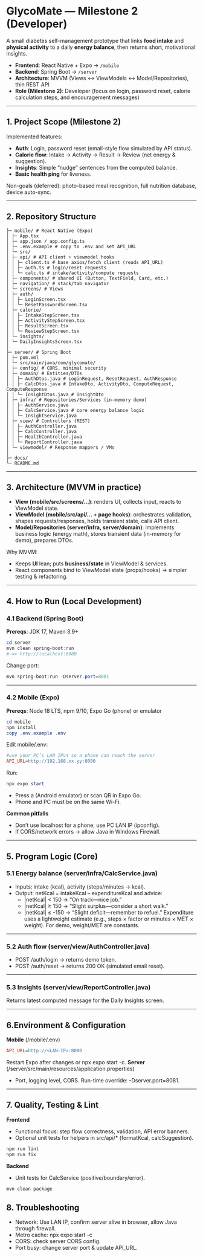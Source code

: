 # GlycoMate — Milestone 2 (Developer)

A small diabetes self-management prototype that links **food intake** and **physical activity** to a daily **energy balance**, then returns short, motivational insights.

- **Frontend**: React Native + Expo → `/mobile`
- **Backend**: Spring Boot → `/server`
- **Architecture**: MVVM (Views ↔ ViewModels ↔ Model/Repositories), thin REST API
- **Role (Milestone 2)**: Developer (focus on login, password reset, calorie calculation steps, and encouragement messages)

---

## 1. Project Scope (Milestone 2)

Implemented features:
- **Auth**: Login, password reset (email-style flow simulated by API status).
- **Calorie flow**: Intake → Activity → Result → Review (net energy & suggestion).
- **Insights**: Simple “nudge” sentences from the computed balance.
- **Basic health ping** for liveness.

Non-goals (deferred): photo-based meal recognition, full nutrition database, device auto-sync.

---

## 2. Repository Structure
```
├─ mobile/ # React Native (Expo)
│ ├─ App.tsx
│ ├─ app.json / app.config.ts
│ ├─ .env.example # copy to .env and set API_URL
│ └─ src/
│ ├─ api/ # API client + viewmodel hooks
│ │ ├─ client.ts # base axios/fetch client (reads API_URL)
│ │ ├─ auth.ts # login/reset requests
│ │ └─ calc.ts # intake/activity/compute requests
│ ├─ components/ # shared UI (Button, TextField, Card, etc.)
│ ├─ navigation/ # stack/tab navigator
│ └─ screens/ # Views
│ ├─ auth/
│ │ ├─ LoginScreen.tsx
│ │ └─ ResetPasswordScreen.tsx
│ ├─ calorie/
│ │ ├─ IntakeStepScreen.tsx
│ │ ├─ ActivityStepScreen.tsx
│ │ ├─ ResultScreen.tsx
│ │ └─ ReviewStepScreen.tsx
│ └─ insights/
│ └─ DailyInsightsScreen.tsx
│
├─ server/ # Spring Boot
│ ├─ pom.xml
│ └─ src/main/java/com/glycomate/
│ ├─ config/ # CORS, minimal security
│ ├─ domain/ # Entities/DTOs
│ │ ├─ AuthDtos.java # LoginRequest, ResetRequest, AuthResponse
│ │ ├─ CalcDtos.java # IntakeDto, ActivityDto, ComputeRequest, ComputeResponse
│ │ └─ InsightDtos.java # InsightDto
│ ├─ infra/ # Repositories/Services (in-memory demo)
│ │ ├─ AuthService.java
│ │ ├─ CalcService.java # core energy balance logic
│ │ └─ InsightService.java
│ ├─ view/ # Controllers (REST)
│ │ ├─ AuthController.java
│ │ ├─ CalcController.java
│ │ ├─ HealthController.java
│ │ └─ ReportController.java
│ └─ viewmodel/ # Response mappers / VMs
│
├─ docs/
└─ README.md
```
---

## 3. Architecture (MVVM in practice)

- **View (mobile/src/screens/…)**: renders UI, collects input, reacts to ViewModel state.  
- **ViewModel (mobile/src/api/… + page hooks)**: orchestrates validation, shapes requests/responses, holds transient state, calls API client.  
- **Model/Repositories (server/infra, server/domain)**: implements business logic (energy math), stores transient data (in-memory for demo), prepares DTOs.

Why MVVM:
- Keeps **UI** lean; puts **business/state** in ViewModel & services.
- React components bind to ViewModel state (props/hooks) → simpler testing & refactoring.

---

## 4. How to Run (Local Development)

### 4.1 Backend (Spring Boot)
**Prereqs**: JDK 17, Maven 3.9+
```powershell
cd server
mvn clean spring-boot:run
# => http://localhost:8080
```
Change port:
```powershell
mvn spring-boot:run -Dserver.port=8081
```
---
### 4.2 Mobile (Expo)

**Prereqs**: Node 18 LTS, npm 9/10, Expo Go (phone) or emulator
```powershell
cd mobile
npm install
copy .env.example .env
```
Edit mobile/.env:
```ini
#use your PC’s LAN IPv4 so a phone can reach the server
API_URL=http://192.168.xx.yy:8080
```
Run:
```powershell
npx expo start
```
- Press a (Android emulator) or scan QR in Expo Go.
- Phone and PC must be on the same Wi-Fi.

**Common pitfalls**
- Don’t use localhost for a phone; use PC LAN IP (ipconfig).
- If CORS/network errors → allow Java in Windows Firewall.

---

## 5. Program Logic (Core)
### 5.1 Energy balance (server/infra/CalcService.java)
- Inputs: intake (kcal), activity (steps/minutes → kcal).
- Output: netKcal = intakeKcal – expenditureKcal and advice:
  - |netKcal| < 150 → “On track—nice job.”
  - |netKcal| ≥ 150 → “Slight surplus—consider a short walk.”
  - |netKcal| ≤ -150 → “Slight deficit—remember to refuel.”
Expenditure uses a lightweight estimate (e.g., steps × factor or minutes × MET × weight).
 For demo, weight/MET are constants.
---
### 5.2 Auth flow (server/view/AuthController.java)
- POST /auth/login → returns demo token.
- POST /auth/reset → returns 200 OK (simulated email reset).

---

### 5.3 Insights (server/view/ReportController.java)
Returns latest computed message for the Daily Insights screen.

---

## 6.Environment & Configuration
**Mobile** (/mobile/.env)
```ini
API_URL=http://<LAN-IP>:8080
```

Restart Expo after changes or npx expo start -c.
**Server** (/server/src/main/resources/application.properties)
- Port, logging level, CORS.
Run-time override: -Dserver.port=8081.

---

## 7. Quality, Testing & Lint
**Frontend**
- Functional focus: step flow correctness, validation, API error banners.
- Optional unit tests for helpers in src/api/* (formatKcal, calcSuggestion).
```bash
npm run lint
npm run fix
```
**Backend**
- Unit tests for CalcService (positive/boundary/error).
```bash
mvn clean package
```

## 8. Troubleshooting
- Network: Use LAN IP, confirm server alive in browser, allow Java through firewall.
- Metro cache: npx expo start -c
- CORS: check server CORS config.
- Port busy: change server port & update API_URL.

